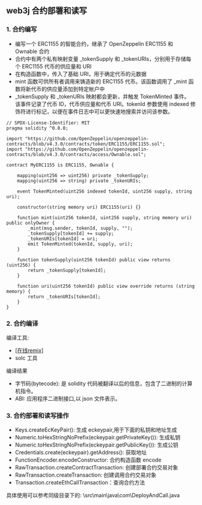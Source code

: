 ## web3j 合约部署和读写

### 1. 合约编写

-   编写一个 ERC1155 的智能合约，继承了 OpenZeppelin ERC1155 和 Ownable 合约
-   合约中有两个私有映射变量 \_tokenSupply 和 \_tokenURIs，分别用于存储每个 ERC1155 代币的供应量和 URI
-   在构造函数中，传入了基础 URI，用于确定代币的元数据
-   mint 函数可供所有者调用来铸造新的 ERC1155 代币。该函数调用了 \_mint 函数将新代币的供应量添加到特定帐户中
-   \_tokenSupply 和 \_tokenURIs 映射都会更新，并触发 TokenMinted 事件。 该事件记录了代币 ID，代币供应量和代币 URI。tokenId 参数使用 indexed 修饰符进行标记，以便在事件日志中可以更快速地搜索并访问该参数。

```
// SPDX-License-Identifier: MIT
pragma solidity ^0.8.0;

import "https://github.com/OpenZeppelin/openzeppelin-contracts/blob/v4.3.0/contracts/token/ERC1155/ERC1155.sol";
import "https://github.com/OpenZeppelin/openzeppelin-contracts/blob/v4.3.0/contracts/access/Ownable.sol";

contract MyERC1155 is ERC1155, Ownable {

    mapping(uint256 => uint256) private _tokenSupply;
    mapping(uint256 => string) private _tokenURIs;

    event TokenMinted(uint256 indexed tokenId, uint256 supply, string uri);

    constructor(string memory uri) ERC1155(uri) {}

    function mint(uint256 tokenId, uint256 supply, string memory uri) public onlyOwner {
        _mint(msg.sender, tokenId, supply, "");
        _tokenSupply[tokenId] += supply;
        _tokenURIs[tokenId] = uri;
        emit TokenMinted(tokenId, supply, uri);
    }

    function tokenSupply(uint256 tokenId) public view returns (uint256) {
        return _tokenSupply[tokenId];
    }

    function uri(uint256 tokenId) public view override returns (string memory) {
        return _tokenURIs[tokenId];
    }
}
```

### 2. 合约编译

编译工具:

-   [[在线remix]](https://remix.ethereum.org/)
-   solc 工具

编译结果

-   字节码(bytecode): 是 solidity 代码被翻译以后的信息，包含了二进制的计算机指令。
-   ABI: 应用程序二进制接口,以 json 文件表示。

### 3. 合约部署和读写操作

-   Keys.createEcKeyPair(): 生成 eckeypair,用于下面的私钥和地址生成
-   Numeric.toHexStringNoPrefix(eckeypair.getPrivateKey()): 生成私钥
-   Numeric.toHexStringNoPrefix(eckeypair.getPublicKey()): 生成公钥
-   Credentials.create(eckeypair).getAddress(): 获取地址
-   FunctionEncoder.encodeConstructor: 合约构造函数 encode
-   RawTransaction.createContractTransaction: 创建部署合约交易对象
-   RawTransaction.createTransaction: 创建调用合约交易对象
-   Transaction.createEthCallTransaction：查询合约方法

具体使用可以参考同级目录下的: \src\main\java\com\DeployAndCall.java
